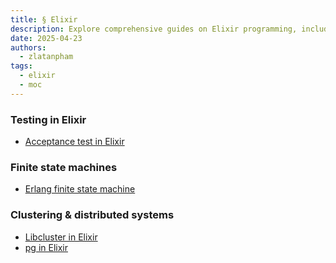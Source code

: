 ```yaml
---
title: § Elixir
description: Explore comprehensive guides on Elixir programming, including testing, finite state machines, clustering, process groups, and PostgreSQL integration to enhance your Elixir development skills.
date: 2025-04-23
authors:
  - zlatanpham
tags:
  - elixir
  - moc
---
```


### Testing in Elixir

- [Acceptance test in Elixir](acceptance-test-in-elixir.md)

### Finite state machines

- [Erlang finite state machine](erlang-fsm.md)

### Clustering & distributed systems

- [Libcluster in Elixir](libcluster-in-elixir.md)
- [pg in Elixir](pg-in-elixir.md)
